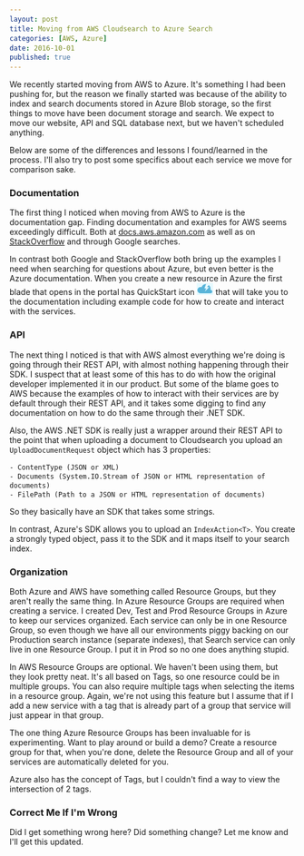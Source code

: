 ```yaml
---
layout: post
title: Moving from AWS Cloudsearch to Azure Search
categories: [AWS, Azure]
date: 2016-10-01
published: true
---
```


We recently started moving from AWS to Azure. It's something I had been pushing for, but the reason we finally started was because of the ability to index and search documents stored in Azure Blob storage, so the first things to move have been document storage and search. We expect to move our website, API and SQL database next, but we haven't scheduled anything.

Below are some of the differences and lessons I found/learned in the process. I'll also try to post some specifics about each service we move for comparison sake.

<!--more-->

### Documentation

The first thing I noticed when moving from AWS to Azure is the documentation gap. Finding documentation and examples for AWS seems exceedingly difficult. Both at [docs.aws.amazon.com](http://docs.aws.amazon.com) as well as on [StackOverflow](https://stackoverflow.com) and through Google searches. 

In contrast both Google and StackOverflow both bring up the examples I need when searching for questions about Azure, but even better is the Azure documentation. When you create a new resource in Azure the first blade that opens in the portal has QuickStart icon ![QuickStart Icon](/img/2016/QuickStart.png) that will take you to the documentation including example code for how to create and interact with the services.

### API
The next thing I noticed is that with AWS almost everything we're doing is going through their REST API, with almost nothing happening through their SDK. I suspect that at least some of this has to do with how the original developer implemented it in our product. But some of the blame goes to AWS because the examples of how to interact with their services are by default through their REST API, and it takes some digging to find any documentation on how to do the same through their .NET SDK.

Also, the AWS .NET SDK is really just a wrapper around their REST API to the point that when uploading a document to Cloudsearch you upload an ```UploadDocumentRequest``` object which has 3 properties:

    - ContentType (JSON or XML)
    - Documents (System.IO.Stream of JSON or HTML representation of documents)
    - FilePath (Path to a JSON or HTML representation of documents)

So they basically have an SDK that takes some strings.

In contrast, Azure's SDK allows you to upload an ```IndexAction<T>```. You create a strongly typed object, pass it to the SDK and it maps itself to your search index.    

### Organization
Both Azure and AWS have something called Resource Groups, but they aren't really the same thing. In Azure Resource Groups are required when creating a service. I created Dev, Test and Prod Resource Groups in Azure to keep our services organized. Each service can only be in one Resource Group, so even though we have all our environments piggy backing on our Production search instance (separate indexes), that Search service can only live in one Resource Group. I put it in Prod so no one does anything stupid.

In AWS Resource Groups are optional. We haven't been using them, but they look pretty neat. It's all based on Tags, so one resource could be in multiple groups. You can also require multiple tags when selecting the items in a resource group. Again, we're not using this feature but I assume that if I add a new service with a tag that is already part of a group that service will just appear in that group.

The one thing Azure Resource Groups has been invaluable for is experimenting. Want to play around or build a demo? Create a resource group for that, when you're done, delete the Resource Group and all of your services are automatically deleted for you.

Azure also has the concept of Tags, but I couldn't find a way to view the intersection of 2 tags. 

### Correct Me If I'm Wrong
Did I get something wrong here? Did something change? Let me know and I'll get this updated.